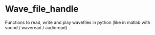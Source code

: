 # Wave_file_handle
Functions to read, write and play wavefiles in python (like in matlab with sound / waveread / audioread)
